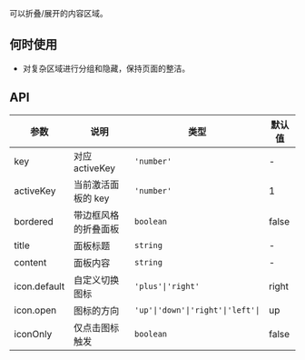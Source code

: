 可以折叠/展开的内容区域。

## 何时使用

- 对复杂区域进行分组和隐藏，保持页面的整洁。

## API

| 参数      | 说明               | 类型             | 默认值  |
| --------- | ------------------ | ---------------- | ------- |
| key      | 对应 activeKey      | `'number'`      | -      |
| activeKey      | 当前激活面板的 key      | `'number'`      | 1      |
| bordered      | 带边框风格的折叠面板      | `boolean`      | false      |
| title      | 面板标题      | `string`      | -      |
| content      | 面板内容      | `string`      | -      |
| icon.default      | 自定义切换图标      | `'plus'\|'right'`      | right      |
| icon.open      | 图标的方向      | `'up'\|'down'\|'right'\|'left'\|`      | up      |
| iconOnly      | 仅点击图标触发      | `boolean`      | false      |


